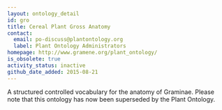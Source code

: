 ```yaml
---
layout: ontology_detail
id: gro
title: Cereal Plant Gross Anatomy
contact:
  email: po-discuss@plantontology.org
  label: Plant Ontology Administrators
homepage: http://www.gramene.org/plant_ontology/
is_obsolete: true
activity_status: inactive
github_date_added: 2015-08-21
---
```


A structured controlled vocabulary for the anatomy of Graminae. Please note that this ontology has now been superseded by the Plant Ontology.
